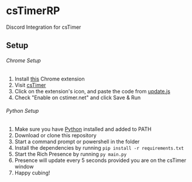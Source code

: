 # csTimerRP
Discord Integration for csTimer

## Setup

###### Chrome Setup
1. Install [this](https://chrome.google.com/webstore/detail/run-javascript/lmilalhkkdhfieeienjbiicclobibjao) Chrome extension
2. Visit [csTimer](https://cstimer.net/)
3. Click on the extension's icon, and paste the code from [update.js](update.js)
4. Check "Enable on cstimer.net" and click Save & Run

###### Python Setup
1. Make sure you have [Python](https://www.python.org/downloads/) installed and added to PATH
2. Download or clone this repository
3. Start a command prompt or powershell in the folder
4. Install the dependencies by running `pip install -r requirements.txt`
5. Start the Rich Presence by running `py main.py`
6. Presence will update every 5 seconds provided you are on the csTimer window
7. Happy cubing!

